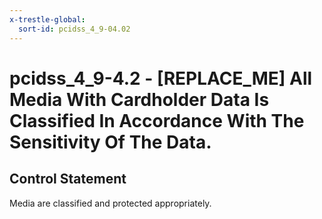 ```yaml
---
x-trestle-global:
  sort-id: pcidss_4_9-04.02
---
```


# pcidss_4_9-4.2 - \[REPLACE_ME\] All Media With Cardholder Data Is Classified In Accordance With The Sensitivity Of The Data.

## Control Statement

Media are classified and protected appropriately.
